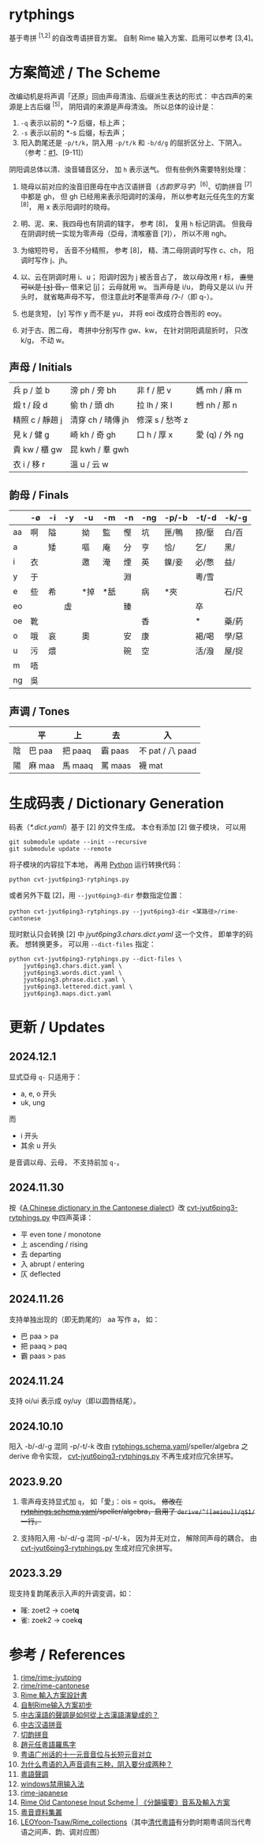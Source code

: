 # rytphings

基于粤拼 <sup>[1,2]</sup> 的自改粤语拼音方案。
自制 Rime 输入方案、启用可以参考 [3,4]。

# 方案简述 / The Scheme

改编动机是将声调「还原」回由声母清浊、后缀派生表达的形式：
中古四声的来源是上古后缀 <sup>[5]</sup>，
阴阳调的来源是声母清浊。
所以总体的设计是：

1. `-q` 表示以前的 *-ʔ 后缀，标上声；
2. `-s` 表示以前的 *-s 后缀，标去声；
3. 阳入韵尾还是 `-p/t/k`，阴入用 `-p/t/k` 和 `-b/d/g` 的屈折区分上、下阴入。
（参考：[#1](https://github.com/iTomxy/rytphings/issues/1)、[9-11]）

阴阳调总体以清、浊音辅音区分，
加 `h` 表示送气。
但有些例外需要特别处理：

1. 晓母以前对应的浊音旧匣母在中古汉语拼音（*古韵罗马字*）<sup>[6]</sup>、切韵拼音 <sup>[7]</sup> 中都是 gh，
但 gh 已经用来表示阳调时的溪母，
所以参考赵元任先生的方案 <sup>[8]</sup>，
用 x 表示阳调时的晓母。

2. 明、泥、来、我四母也有阴调的辖字，
参考 [8]，
复用 `h` 标记阴调。
但我母在阴调时统一实现为零声母（亞母，清喉塞音 [ʔ]），
所以不用 ngh。

3. 为缩短符号，
舌音不分精照，
参考 [8]，
精、清二母阴调时写作 c、ch，
阳调时写作 j、jh。

4. 以、云在阴调时用 i、u；
阳调时因为 j 被舌音占了，
故以母改用 r 标，
~~直觉可以是 [ʒ] 音，~~
借来记 [j]；
云母就用 w。
当声母是 i/u，
韵母又是以 i/u 开头时，
就省略声母不写，
但注意此时**不**是零声母 /ʔ-/（即 q-）。

5. 也是贪短，
[y] 写作 y 而不是 yu，
并将 eoi 改成符合唇形的 eoy。

6. 对于古、困二母，
粤拼中分别写作 gw、kw，
在针对阴阳调屈折时，
只改 k/g，
不动 w。

## 声母 / Initials

| | | | |
| - | - | - | - |
| 兵 p / 並 b | 滂 ph / 旁 bh | 非 f / 肥 v | 媽 mh / 麻 m |
| 煅 t / 段 d | 偷 th / 頭 dh | 拉 lh / 來 l | 乸 nh / 那 n |
| 精照 c / 靜趙 j | 清穿 ch / 晴傳 jh | 修深 s / 愁岑 z |
| 見 k / 健 g | 崎 kh / 奇 gh | 口 h / 厚 x | 愛 (q) / 外 ng |
| 貴 kw / 櫃 gw | 昆 kwh / 羣 gwh |
| 衣 i / 移 r | 溫 u / 云 w |

## 韵母 / Finals

| | -ø | -i | -y | -u | -m | -n | -ng | -p/-b | -t/-d | -k/-g |
| - | - | - | - | - | - | - | - | - | - | - |
| aa | 啊 | 隘 | | 拗 | 監 | 慳 | 坑 | 匣/鴨 | 捺/壓 | 白/百 |
| a | | 矮 | | 嘔 | 庵 | 分 | 亨 | 恰/ | 乞/ | 黑/ |
| i | 衣 | | | 邀 | 淹 | 煙 | 英 | 鎳/妾 | 必/憋 | 益/ |
| y | 于 | | | | | 淵 | | | 粵/雪 |
| e | 些 | 希 | | *掉 | *舐 | | 病 | *夾 | | 石/尺 |
| eo | | | 虛 | | | 臻 | | | 卒 |
| oe | 靴 | | | | | | 香 | | * | 藥/葯 |
| o | 哦 | 哀 | | 奧 | | 安 | 康 | | 褐/喝 | 學/惡 |
| u | 污 | 煨 | | | | 碗 | 空 | | 活/潑 | 屋/捉 |
| m | 唔 |
| ng | 吳 |


## 声调 / Tones

| | 平 | 上 | 去 | 入 |
| - | - | - | - | - |
| 陰 | 巴 paa | 把 paaq | 霸 paas | 不 pat / 八 paad |
| 陽 | 麻 maa | 馬 maaq | 罵 maas | 襪 mat |


# 生成码表 / Dictionary Generation

码表（*\*.dict.yaml*）基于 [2] 的文件生成。
本仓有添加 [2] 做子模块，
可以用

```shell
git submodule update --init --recursive
git submodule update --remote
```

将子模块的内容拉下本地，
再用 [Python](https://www.python.org/) 运行转换代码：

```shell
python cvt-jyut6ping3-rytphings.py
```

或者另外下载 [2]，用 `--jyut6ping3-dir` 参数指定位置：

```shell
python cvt-jyut6ping3-rytphings.py --jyut6ping3-dir <某路径>/rime-cantonese
```

现时默认只会转换 [2] 中 *jyut6ping3.chars.dict.yaml* 这一个文件，
即单字的码表。
想转换更多，
可以用 `--dict-files` 指定：

```shell
python cvt-jyut6ping3-rytphings.py --dict-files \
    jyut6ping3.chars.dict.yaml \
    jyut6ping3.words.dict.yaml \
    jyut6ping3.phrase.dict.yaml \
    jyut6ping3.lettered.dict.yaml \
    jyut6ping3.maps.dict.yaml
```

# 更新 / Updates

## 2024.12.1

显式亞母 `q-` 只适用于：

- a, e, o 开头
- uk, ung

而

- i 开头
- 其余 u 开头

是音调以母、云母，
不支持前加 `q-`。

## 2024.11.30

按《[A Chinese dictionary in the Cantonese dialect](https://www.google.com.hk/books/edition/A_Chinese_dictionary_in_the_Cantonese_di/mh8TAAAAYAAJ)》改 [cvt-jyut6ping3-rytphings.py](cvt-jyut6ping3-rytphings.py) 中四声英译：

- 平 even tone / monotone
- 上 ascending / rising
- 去 departing
- 入 abrupt / entering
- 仄 deflected

## 2024.11.26

支持单独出现的（即无韵尾的） aa 写作 a，
如：

- 巴 paa > pa
- 把 paaq > paq
- 霸 paas > pas

## 2024.11.24

支持 oi/ui 表示成 oy/uy（即以圆唇结尾）。

## 2024.10.10

阳入 -b/-d/-g 混同 -p/-t/-k 改由 [rytphings.schema.yaml](rytphings.schema.yaml)/speller/algebra 之 derive 命令实现，
[cvt-jyut6ping3-rytphings.py](./cvt-jyut6ping3-rytphings.py) 不再生成对应冗余拼写。

## 2023.9.20

1. 零声母支持显式加 `q`，
如「愛」：ois = qois。
~~修改在 [rytphings.schema.yaml](rytphings.schema.yaml)/speller/algebra，启用了 `derive/^([aeiou])/q$1/` 一行。~~

2. 支持阳入用 -b/-d/-g 混同 -p/-t/-k，
因为并无对立，
解除同声母的耦合。
由 [cvt-jyut6ping3-rytphings.py](./cvt-jyut6ping3-rytphings.py) 生成对应冗余拼写。

## 2023.3.29

现支持复韵尾表示入声的升调变调，如：
- 𠻘: zoet2 -> coet**q**
- 雀: zoek2 -> coek**q**

# 参考 / References

1. [rime/rime-jyutping](https://github.com/rime/rime-jyutping)
2. [rime/rime-cantonese](https://github.com/rime/rime-cantonese)
3. [Rime 輸入方案設計書](https://github.com/rime/home/wiki/RimeWithSchemata)
4. [自制Rime输入方案初步](https://zhuanlan.zhihu.com/p/576244701)
5. [中古漢語的聲調是如何從上古漢語演變成的？](https://www.zhihu.com/question/319038478/answer/1375097629)
6. [中古汉语拼音](https://zh.wikipedia.org/wiki/Wikipedia:%E4%B8%AD%E5%8F%A4%E6%BC%A2%E8%AA%9E%E6%8B%BC%E9%9F%B3)
7. [切韵拼音](https://zhuanlan.zhihu.com/p/478751152)
8. [趙元任粵語羅馬字](https://zh-yue.wikipedia.org/wiki/%E8%B6%99%E5%85%83%E4%BB%BB%E7%B2%B5%E8%AA%9E%E7%BE%85%E9%A6%AC%E5%AD%97)
9. [粤语广州话的十一元音音位与长短元音对立](https://zhuanlan.zhihu.com/p/265020710)
10. [为什么粤语的入声音调有三种，阴入要分成两种？](https://www.zhihu.com/question/36615633)
11. [粵語聲調](https://zh.m.wikipedia.org/zh/%E7%B2%B5%E8%AA%9E%E8%81%B2%E8%AA%BF)
12. [windows禁用输入法](https://blog.csdn.net/HackerTom/article/details/131114830)
13. [rime-japanese](https://github.com/gkovacs/rime-japanese)
14. [Rime Old Cantonese Input Scheme | 《分韻撮要》音系及輸入方案](https://github.com/leimaau/old-Cantonese)
15. [粵音資料集叢](https://github.com/jyutnet/cantonese-books-data)
16. [LEOYoon-Tsaw/Rime_collections](https://github.com/LEOYoon-Tsaw/Rime_collections)（其中[清代粵語](https://github.com/LEOYoon-Tsaw/Rime_collections/blob/master/Old_cantonese.markdown)有分韵时期粤语同当代粤语之间声、韵、调对应图）
